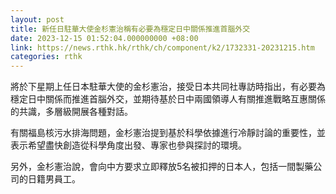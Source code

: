 ```yaml
---
layout: post
title: 新任日駐華大使金杉憲治稱有必要為穩定日中關係推進首腦外交
date: 2023-12-15 01:52:04.000000000 +08:00
link: https://news.rthk.hk/rthk/ch/component/k2/1732331-20231215.htm
categories: rthk
---
```


將於下星期上任日本駐華大使的金杉憲治，接受日本共同社專訪時指出，有必要為穩定日中關係而推進首腦外交，並期待基於日中兩國領導人有關推進戰略互惠關係的共識，多層級開展各種對話。

有關福島核污水排海問題，金杉憲治提到基於科學依據進行冷靜討論的重要性，並表示希望盡快創造從科學角度出發、專家也參與探討的環境。

另外，金杉憲治說，會向中方要求立即釋放5名被扣押的日本人，包括一間製藥公司的日籍男員工。
